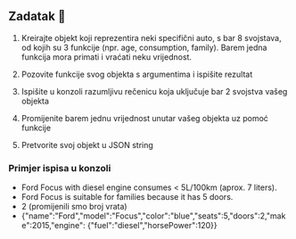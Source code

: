 ## Zadatak 📝

1. Kreirajte objekt koji reprezentira neki specifični auto, s bar 8 svojstava, od kojih su 3 funkcije (npr. age, consumption, family). Barem jedna funkcija mora primati i vraćati neku vrijednost. 

2. Pozovite funkcije svog objekta s argumentima i ispišite rezultat
3. Ispišite u konzoli razumljivu rečenicu koja uključuje bar 2 svojstva vašeg objekta
4. Promijenite barem jednu vrijednost unutar vašeg objekta uz pomoć funkcije
5. Pretvorite svoj objekt u JSON string

### Primjer ispisa u konzoli
- Ford Focus with diesel engine consumes < 5L/100km (aprox. 7 liters).
- Ford Focus is suitable for families because it has 5 doors.
- 2 (promijenili smo broj vrata)
- {"name":"Ford","model":"Focus","color":"blue","seats":5,"doors":2,"make":2015,"engine": {"fuel":"diesel","horsePower":120}}